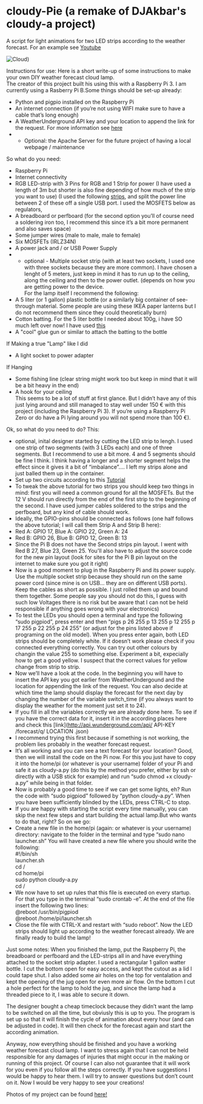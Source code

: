 # cloudy-Pie (a remake of DJAkbar's cloudy-a project)
A  script for light animations for two LED strips according to the weather forecast. For an example see [Youtube](https://www.youtube.com/watch?v=DNXssI4LuMc)  

![Cloud](https://github.com/liukonen/cloudy-pie/blob/master/20180127_183138.jpg))

Instructions for use: 
Here is a short write-up of some instructions to make your own DIY weather forecast cloud lamp.  
The creator of this project built his using this with a Raspberry Pi 3. I am currently using a Rasberry Pi B.Some things should be set-up already:  
+ Python and pigpio installed on the Raspberry Pi  
+ An internet connection (if you’re not using WIFI make sure to have a cable that’s long enough)  
+ A WeatherUnderground API key and your location to append the link for the request. For more information see [here](https://github.com/InitialState/wunderground-sensehat/wiki/Part-1.-How-to-Use-the-Wunderground-API)
+ - Optional: the Apache Server for the future project of having a local webpage / maintenance 

So what do you need:  
+ Raspberry Pi 
+ Internet connectivity 
+ RGB LED-strip with 3 Pins for RGB and 1 Strip for power (I have used a length of 3m but shorter is also fine depending of how much of the strip you want to use) (I used the following [strips](https://www.amazon.com/gp/product/B073NXF8B7/ref=oh_aui_detailpage_o06_s00?ie=UTF8&psc=1), and split the power line between 2 of these off a single USB port. I used the MOSFETS below as regulators,  
+ A breadboard or perfboard (for the second option you’ll of course need a soldering iron too, I recommend this since it’s a bit more permanent and also saves space)
+ Some jumper wires (male to male, male to female)  
+ Six MOSFETs (IRLZ34N)  
+ A power jack and / or USB Power Supply  
+ - optional - Multiple socket strip (with at least two sockets, I used one with three sockets because they are more common). I have chosen a lenght of 5 meters, just keep in mind it has to run up to the ceiling, along the ceiling and then to the power outlet. (depends on how you are getting power to the device.  
For the lamp itself I recommend the following:  
+ A 5 liter (or 1 gallon) plastic bottle (or a similarly big container of see-through material. Some people are using these IKEA paper lanterns but I do not recommend them since they could theoretically burn)  
+ Cotton batting. For the 5 liter bottle I needed about 100g, i have SO much left over now! I have used [this](https://www.idee-shop.com/shop/de/dieprodukte/Basteln/Bastelmaterial/FuellmaterialFell/Fuellwatteweiss250g.html)  
+ A "cool" glue gun or similar to attach the batting to the bottle  

If Making a true "Lamp" like I did
+ A light socket to power adapter


If Hanging
+ Some fishing line (clear string might work too but keep in mind that it will be a bit heavy in the end)  
+ A hook for your ceiling  
This seems to be a lot of stuff at first glance. But I didn’t have any of this just lying around and still managed to stay well under 150 € with this project (including the Raspberry Pi 3). If you’re using a Raspberry Pi Zero or do have a Pi lying around you will not spend more than 100 €).  

Ok, so what do you need to do? This:  
+ optional, inital designer started by cutting the LED strip to lengh. I used one strip of two segments (with 3 LEDs each) and one of three segments. But I recommend to use a bit more. 4 and 5 segments should be fine I think. I think having a longer and a shorter segment helps the effect since it gives it a bit of “imbalance”.... I left my strips alone and just balled them up in the container.
+ Set up two circuits according to this [Tutorial](http://popoklopsi.github.io/RaspberryPi-LedStrip/#!/)
+ To tweak the above tutorial for two strips you should keep two things in mind: first you will need a common ground for all the MOSFETs. But the 12 V should run directly from the end of the first strip to the beginning of the second. I have used jumper cables soldered to the strips and the perfboard, but any kind of cable should work.  
+ Ideally, the GPIO-pins should be connected as follows (one half follows the above tutorial; I will call them Strip A and Strip B here):  
+ Red A: GPIO 17, Blue A: GPIO 22, Green A: 24  
+ Red B: GPIO 26, Blue B: GPIO 12, Green B: 13
+ Since the Pi B does not have the Second strips pin layout. I went with Red B 27, Blue 23, Green 25. You'll also have to adjust the source code for the new pin layout (look for sites for the Pi B pin layout on the internet to make sure you got it right)
+ Now is a good moment to plug in the Raspberry Pi and its power supply. Use the multiple socket strip because they should run on the same power cord (since mine is on USB... they are on different USB ports). Keep the cables as short as possible. I just rolled them up and bound them together. Some people say you should not do this, I guess with such low Voltages there is no risk but be aware that I can not be held responsible if anything goes wrong with your electronics)  
+ To test the LEDs you should open a terminal and type the following “sudo pigpiod”, press enter and then “pigs p 26 255 p 13 255 p 12 255 p 17 255 p 22 255 p 24 255” (or adjust for the pins listed above if programing on the old model). When you press enter again, both LED strips should be completely white. If it doesn’t work please check if you connected everything correctly. You can try out other colours by changin the value 255 to something else. Experiment a bit, expecially how to get a good yellow. I suspect that the correct values for yellow change from strip to strip.  
+ Now we’ll have a look at the code. In the beginning you will have to insert the API key you got earlier from WeatherUndergound and the location for appending the link of the request. You can also decide at which time the lamp should display the forecast for the next day by changing the number of the variable switch_time (if you always want to display the weather for the moment just set it to 24).  
+ If you fill in all the variables correctly we are already done here. To see if you have the correct data for it, insert it in the according places here and check this [link](http://api.wunderground.com/api/ API-KEY /forecast/q/ LOCATION .json)  
+ I recommend trying this first because if something is not working, the problem lies probably in the weather forecast request.  
+ It’s all working and you can see a text forecast for your location? Good, then we will install the code on the Pi now. For this you just have to copy it into the home/pi (or whatever is your username) folder of your Pi and safe it as cloudy-a.py (do this by the method you prefer, either by ssh or directly with a USB stick for example) and run “sudo chmod +x cloudy-a.py” while being in that folder.  
+ Now is probably a good time to see if we can get some lights, eh? Run the code with “sudo pigpiod” followed by “python cloudy-a.py”. When you have been sufficiently blinded by the LEDs, press CTRL-C to stop.  
+ If you are happy with starting the script every time manually, you can skip the next few steps and start building the actual lamp.But who wants to do that, right? So on we go:  
+ Create a new file in the home/pi (again: or whatever is your username) directory: navigate to the folder in the terminal and type “sudo nano launcher.sh” You will have created a new file where you should write the following:  
    #!/bin/sh  
    launcher.sh  
	    cd /  
	    cd home/pi  
	    sudo python cloudy-a.py  
	    cd /  
+ We now have to set up rules that this file is executed on every startup. For that you type in the terminal “sudo crontab -e”. At the end of the file insert the following two lines:  
	    @reboot /usr/bin/pigpiod  
	    @reboot /home/pi/launcher.sh    
+ Close the file with CTRL-X and restart with “sudo reboot”. Now the LED strips should light up according to the weather forecast already. We are finally ready to build the lamp!  

Just some notes: When you finished the lamp, put the Raspberry Pi, the breadboard or perfboard and the LED-strips all in and have everything attached to the socket strip adapter.  I used a rectangular 1 gallon watter bottle. I cut the bottom open for easy access, and kept the cutout as a lid I could tape shut. I also added some air holes on the top for ventalation and kept the opening of the jug open for even more air flow. On the bottom I cut a hole perfect for the lamp to hold the jug, and since the lamp had a threaded piece to it, I was able to secure it down.

The designer bought a cheap timeclock because they didn’t want the lamp to be switched on all the time, but obviusly this is up to you. The program is set up so that it will finish the cycle of animation about every hour (and can be adjusted in code). It will then check for the forecast again and start the according animation. 

Anyway, now everything should be finished and you have a working weather forecast cloud lamp. I want to stress again that I can not be held responsible for any damages of injuries that might occur in the making or running of this project. Of course I can also not guarantee that it will work for you even if you follow all the steps correctly. If you have suggestions I would be happy to hear them. I will try to answer questions but don’t count on it. Now I would be very happy to see your creations!  


Photos of my project can be found [here!](https://photos.app.goo.gl/HpOL2VZhOtbpGhuh1)

